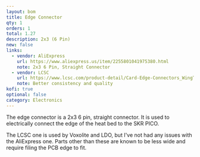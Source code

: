 ```yaml
---
layout: bom
title: Edge Connector
qty: 1
orders: 1
total: 1.27
description: 2x3 (6 Pin)
new: false
links:
  - vendor: AliExpress
    url: https://www.aliexpress.us/item/2255801041975380.html
    note: 2x3 6 Pin, Straight Connector
  - vendor: LCSC
    url: https://www.lcsc.com/product-detail/Card-Edge-Connectors_WingTAT-ED06BGFBK_C5173287.html
    note: Better consistency and quality
kofi: true
optional: false
category: Electronics
---
```


The edge connector is a 2x3 6 pin, straight connector. It is used to electrically connect the edge of the heat bed to
the SKR PICO.

The LCSC one is used by Voxolite and LDO, but I've not had any issues with the AliExpress one. Parts other than these are known to be less wide
and require filing the PCB edge to fit.